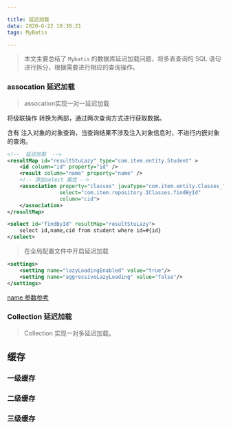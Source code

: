 ```yaml
---

title: 延迟加载
data: 2020-6-22 10:30:21
tags: MyBatis

---
```


> 本文主要总结了 `Mybatis` 的数据库延迟加载问题，将多表查询的 SQL 语句进行拆分，根据需要进行相应的查询操作。

<!-- more -->

### assocation 延迟加载

> assocation实现一对一延迟加载

将级联操作 转换为两部，通过两次查询方式进行获取数据。

含有 注入对象的对象查询，当查询结果不涉及注入对象信息时，不进行内嵌对象的查询。

```xml
<!--  延迟加载  -->
<resultMap id="resultStuLazy" type="com.item.entity.Student" >
    <id column="id" property="id" />
    <result column="name" property="name" />
    <!-- 添加select 属性 -->
    <association property="classes" javaType="com.item.entity.Classes_"
                 select="com.item.repository.IClasses.findById"
                 column="cid">
    </association>
</resultMap>

<select id="findById" resultMap="resultStuLazy">
    select id,name,cid from student where id=#{id}
</select>
```


> 在全局配置文件中开启延迟加载


```xml
<settings>
    <setting name="lazyLoadingEnabled" value="true"/> 
    <setting name="aggressiveLazyLoading" value="false"/>
</settings>
```
[name 参数参考](https://www.jianshu.com/p/6f5b42d52d38)


### Collection 延迟加载

> Collection 实现一对多延迟加载。





## 缓存

### 一级缓存

### 二级缓存

### 三级缓存